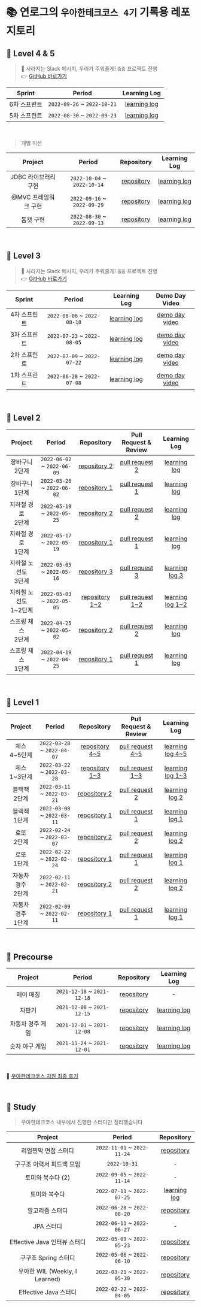 # 📚 연로그의 `우아한테크코스 4기` 기록용 레포지토리

## 📘 Level 4 & 5

> 🐹 사라지는 Slack 메시지, 우리가 주워줄게! `줍줍` 프로젝트 진행  
> 👉 [GitHub 바로가기](https://github.com/woowacourse-teams/2022-pickpick)

| Sprint | Period | Learning Log |
|:-----:|:-----:|:---:|
|6차 스프린트|`2022-09-26` ~ `2022-10-21`|[learning log](https://yeonyeon.tistory.com/282)|
|5차 스프린트|`2022-08-30` ~ `2022-09-23`|[learning log](https://yeonyeon.tistory.com/274)|

<br/>

> 개별 미션

| Project | Period | Repository | Learning Log |
|:-----:|:-----:|:---:|:---:|
|JDBC 라이브러리 구현|`2022-10-04` ~ `2022-10-14`|[repository](https://github.com/yeon-06/jwp-dashboard-jdbc)|[learning log](https://yeonyeon.tistory.com/287)|
|@MVC 프레임워크 구현|`2022-09-16` ~ `2022-09-29`|[repository](https://github.com/yeon-06/jwp-dashboard-mvc)|[learning log](https://yeonyeon.tistory.com/277)|
|톰캣 구현|`2022-08-30` ~ `2022-09-13`|[repository](https://github.com/yeon-06/jwp-dashboard-http)|[learning log](https://yeonyeon.tistory.com/276)|

<br/>

## 📗 Level 3

> 🐹 사라지는 Slack 메시지, 우리가 주워줄게! `줍줍` 프로젝트 진행  
> 👉 [GitHub 바로가기](https://github.com/woowacourse-teams/2022-pickpick)

| Sprint | Period | Learning Log | Demo Day Video |
|:-----:|:-----:|:---:|:---:|
|4차 스프린트|`2022-08-06` ~ `2022-08-18`|[learning log](https://yeonyeon.tistory.com/260)|[demo day video](https://youtu.be/VmXdJLkfBVE)|
|3차 스프린트|`2022-07-23` ~ `2022-08-05`|[learning log](https://yeonyeon.tistory.com/256)|[demo day video](https://youtu.be/LQOhHfKPuC0)|
|2차 스프린트|`2022-07-09` ~ `2022-07-22`|[learning log](https://yeonyeon.tistory.com/252)|[demo day video](https://youtu.be/H6rm16DesPo)|
|1차 스프린트|`2022-06-28` ~ `2022-07-08`|[learning log](https://yeonyeon.tistory.com/248)|[demo day video](https://youtu.be/6rfkFdJCxDw)|

<br/>

## 📒 Level 2

| Project | Period | Repository | Pull Request & Review | Learning Log |
|:-----:|:-----:|:---:|:---:|:---:|
|장바구니 <br> 2단계|`2022-06-02` ~ `2022-06-09`|[repository 2](https://github.com/yeon-06/jwp-shopping-cart/tree/step2)|[pull request 2](https://github.com/woowacourse/jwp-shopping-cart/pull/95)|[learning log](https://yeonyeon.tistory.com/237)|
|장바구니 <br> 1단계|`2022-05-26` ~ `2022-06-02`|[repository 1](https://github.com/yeon-06/jwp-shopping-cart/tree/step1)|[pull request 1](https://github.com/woowacourse/jwp-shopping-cart/pull/31)|[learning log](https://yeonyeon.tistory.com/237)|
|지하철 경로 <br> 2단계|`2022-05-19` ~ `2022-05-25`|[repository 2](https://github.com/yeon-06/atdd-subway-path/tree/step2)|[pull request 2](https://github.com/woowacourse/atdd-subway-path/pull/258)|[learning log](https://yeonyeon.tistory.com/231)|
|지하철 경로 <br> 1단계|`2022-05-17` ~ `2022-05-19`|[repository 1](https://github.com/yeon-06/atdd-subway-path/tree/step1)|[pull request 1](https://github.com/woowacourse/atdd-subway-path/pull/176)|[learning log](https://yeonyeon.tistory.com/231)|
|지하철 노선도 <br> 3단계|`2022-05-05` ~ `2022-05-16`|[repository 3](https://github.com/yeon-06/atdd-subway-map/tree/step2)|[pull request 3](https://github.com/woowacourse/atdd-subway-map/pull/274)|[learning log 3](https://yeonyeon.tistory.com/225)|
|지하철 노선도 <br> 1~2단계|`2022-05-03` ~ `2022-05-05`|[repository 1~2](https://github.com/yeon-06/atdd-subway-map/tree/step1)|[pull request 1~2](https://github.com/woowacourse/atdd-subway-map/pull/190)|[learning log 1~2](https://yeonyeon.tistory.com/225)|
|스프링 체스 <br> 2단계|`2022-04-25` ~ `2022-05-02`|[repository 2](https://github.com/yeon-06/jwp-chess/tree/step2)|[pull request 2](https://github.com/woowacourse/jwp-chess/pull/422)|[learning log](https://yeonyeon.tistory.com/222)|
|스프링 체스 <br> 1단계|`2022-04-19` ~ `2022-04-25`|[repository 1](https://github.com/yeon-06/jwp-chess/tree/step1)|[pull request 1](https://github.com/woowacourse/jwp-chess/pull/331)|[learning log](https://yeonyeon.tistory.com/222)|

<br>

## 📙 Level 1

| Project | Period | Repository | Pull Request & Review | Learning Log |
|:-----:|:-----:|:---:|:---:|:---:|
|체스 <br> 4~5단계|`2022-03-28` ~ `2022-04-07`|[repository 4~5](https://github.com/yeon-06/java-chess/tree/step2)|[pull request 4~5](https://github.com/woowacourse/java-chess/pull/366)|[learning log 4~5](https://yeonyeon.tistory.com/216)|
|체스 <br> 1~3단계|`2022-03-22` ~ `2022-03-28`|[repository 1~3](https://github.com/yeon-06/java-chess/tree/step1)|[pull request 1~3](https://github.com/woowacourse/java-chess/pull/297)|[learning log 1~3](https://yeonyeon.tistory.com/212)|
|블랙잭 <br> 2단계|`2022-03-11` ~ `2022-03-21`|[repository 2](https://github.com/yeon-06/java-blackjack/tree/step2)|[pull request 2](https://github.com/woowacourse/java-blackjack/pull/321)|[learning log 2](https://yeonyeon.tistory.com/209)|
|블랙잭 <br> 1단계|`2022-03-08` ~ `2022-03-11`|[repository 1](https://github.com/yeon-06/java-blackjack/tree/step1)|[pull request 1](https://github.com/woowacourse/java-blackjack/pull/220)|[learning log 1](https://yeonyeon.tistory.com/207)|
|로또 <br> 2단계|`2022-02-24` ~ `2022-03-07`|[repository 2](https://github.com/yeon-06/java-lotto/tree/step2)|[pull request 2](https://github.com/woowacourse/java-lotto/pull/454)|[learning log 2](https://yeonyeon.tistory.com/201)|
|로또 <br> 1단계|`2022-02-22` ~ `2022-02-24`|[repository 1](https://github.com/yeon-06/java-lotto/tree/step1)|[pull request 1](https://github.com/woowacourse/java-lotto/pull/391)|[learning log 1](https://yeonyeon.tistory.com/197)|
|자동차 경주 <br> 2단계|`2022-02-11` ~ `2022-02-21`|[repository 2](https://github.com/yeon-06/java-racingcar/tree/step3)|[pull request 2](https://github.com/woowacourse/java-racingcar/pull/419)|[learning log 2](https://yeonyeon.tistory.com/193)|
|자동차 경주 <br> 1단계|`2022-02-09` ~ `2022-02-11`|[repository 1](https://github.com/yeon-06/java-racingcar/tree/step2)|[pull request 1](https://github.com/woowacourse/java-racingcar/pull/274)|[learning log 1](https://yeonyeon.tistory.com/189)|

<br>

## 📕 Precourse

| Project | Period | Repository | Learning Log |
|:---:|:---:|:---:|:---:|
|페어 매칭|`2021-12-18` ~ `2021-12-18`|[repository](https://github.com/yeon-06/java-pairmatching-precourse/tree/siyeon)|-|
|자판기|`2021-12-08` ~ `2021-12-15`|[repository](https://github.com/yeon-06/java-vendingmachine-precourse/tree/siyeon)|[learning log](https://yeonyeon.tistory.com/172)|
|자동차 경주 게임|`2021-12-01` ~ `2021-12-08`|[repository](https://github.com/yeon-06/java-racingcar-precourse/tree/siyeon)|[learning log](https://yeonyeon.tistory.com/170)|
|숫자 야구 게임|`2021-11-24` ~ `2021-12-01`|[repository](https://github.com/yeon-06/java-baseball-precourse/tree/siyeon)|[learning log](https://yeonyeon.tistory.com/165)|

<br>

📑 [우아한테크코스 지원 최종 후기](https://yeonyeon.tistory.com/176)

<br/>

## 📔 Study

> 우아한테크코스 내부에서 진행한 스터디만 정리했습니다

| Project | Period | Repository |
|:---:|:---:|:---:|
|리얼찐막 면접 스터디|`2022-11-01` ~ `2022-11-24`|[repository](https://github.com/woowacourse-study/2022-real-jjin-mak)|
|구구조 이력서 피드백 모임|`2022-10-31`|-|
|토미와 북수다 (2)|`2022-09-05` ~ `2022-11-14`|-|
|토미와 북수다|`2022-07-11` ~ `2022-07-25`|[learning log](https://yeonyeon.tistory.com/255)|
|알고리즘 스터디|`2022-06-28` ~ `2022-08-20`|[repository](https://github.com/woowacourse-study/2022-lv3-algorithm-study)|
|JPA 스터디|`2022-06-11` ~ `2022-06-27`|-|
|Effective Java 인터뷰 스터디|`2022-05-09` ~ `2022-05-23`|[repository](https://github.com/woowacourse-study/2022-lv2-effective-java-interview)|
|구구조 Spring 스터디|`2022-05-06` ~ `2022-06-10`|[repository](https://github.com/woowacourse-study/2022-gugu-spring-study)|
|우아한 WIL (Weekly, I Learned)|`2022-03-21` ~ `2022-05-30`|[repository](https://github.com/woowacourse-study/2022-woowahan-wil)|
|Effective Java 스터디|`2022-02-22` ~ `2022-04-05`|[repository](https://github.com/woowacourse-study/2022-effective-java)|
